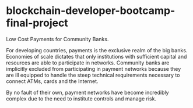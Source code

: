# blockchain-developer-bootcamp-final-project
Low Cost Payments for Community Banks.

For developing countries, payments is the exclusive realm of the big banks. Economies of scale dictates that only institutions with sufficient capital and resources are able to participate in networks. Community banks are implicitly excluded from participating in payment networks because they are ill equipped to handle the steep technical requirements necessary to connect ATMs, cards and the Internet.

By no fault of their own, payment networks have become incredibly complex due to the need to institute controls and manage risk. 

 
